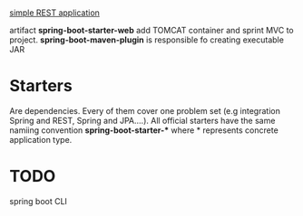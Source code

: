 # 

[simple REST application](https://spring.io/guides/gs/rest-service)

artifact __spring-boot-starter-web__ add TOMCAT container and sprint MVC to project.
__spring-boot-maven-plugin__ is responsible fo creating executable JAR

# Starters
Are dependencies. Every of them cover one problem set (e.g integration Spring and REST, Spring and JPA....). All
 official starters have the same namiing convention __spring-boot-starter-*__ where * represents concrete application
  type.

# TODO
spring boot CLI